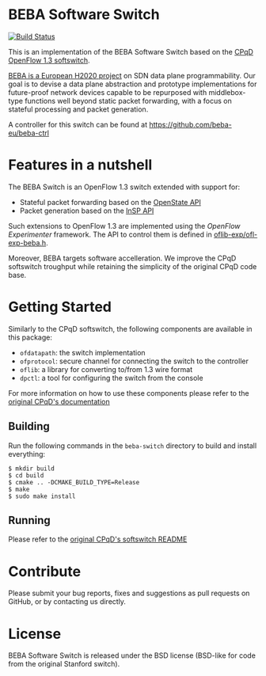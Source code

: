 # BEBA Software Switch

[![Build Status](https://travis-ci.org/beba-eu/beba-switch.svg?branch=master)](https://travis-ci.org/beba-eu/beba-switch)

This is an implementation of the BEBA Software Switch based on the [CPqD OpenFlow 1.3 softswitch][ofss13].

[BEBA is a European H2020 project][beba] on SDN data plane programmability. Our goal is to devise a data plane abstraction and prototype implementations for future-proof network devices capable to be repurposed with middlebox-type functions well beyond static packet forwarding, with a focus on stateful processing and packet generation.

A controller for this switch can be found at https://github.com/beba-eu/beba-ctrl

# Features in a nutshell

The BEBA Switch is an OpenFlow 1.3 switch extended with support for:
* Stateful packet forwarding based on the [OpenState API][openstate]
* Packet generation based on the [InSP API][insp]

Such extensions to OpenFlow 1.3 are implemented using the *OpenFlow Experimenter* framework. The API to control them is defined in [oflib-exp/ofl-exp-beba.h](oflib-exp/ofl-exp-beba.h).

Moreover, BEBA targets software accelleration. We improve the CPqD softswitch troughput while retaining the simplicity of the original CPqD code base.

# Getting Started

Similarly to the CPqD softswitch, the following components are available in this package:
* `ofdatapath`: the switch implementation
* `ofprotocol`: secure channel for connecting the switch to the controller
* `oflib`: a library for converting to/from 1.3 wire format
* `dpctl`: a tool for configuring the switch from the console

For more information on how to use these components please refer to the [original CPqD's documentation][ofss13]

## Building

Run the following commands in the `beba-switch` directory to build and install everything:

    $ mkdir build
    $ cd build
    $ cmake .. -DCMAKE_BUILD_TYPE=Release
    $ make
    $ sudo make install

## Running

Please refer to the [original CPqD's softswitch README][ofss13-readme]

# Contribute
Please submit your bug reports, fixes and suggestions as pull requests on
GitHub, or by contacting us directly.

# License
BEBA Software Switch is released under the BSD license (BSD-like for
code from the original Stanford switch).

[beba]: http://www.beba-project.eu/
[openstate]: http://openstate-sdn.org/pub/openstate-ccr.pdf
[insp]: http://conferences.sigcomm.org/sosr/2016/papers/sosr_paper42.pdf
[ofss13]: http://cpqd.github.io/ofsoftswitch13/
[ofss13-readme]: https://github.com/CPqD/ofsoftswitch13/blob/master/README.md
[compileubuntu14]: http://tocai.dia.uniroma3.it/compunet-wiki/index.php/Installing_and_setting_up_OpenFlow_tools
